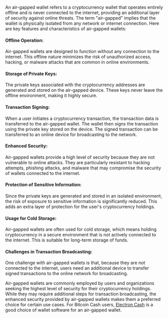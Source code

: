 An air-gapped wallet refers to a cryptocurrency wallet that operates entirely offline and is never connected to the internet, providing an additional layer of security against online threats. The term "air-gapped" implies that the wallet is physically isolated from any network or internet connection. Here are key features and characteristics of air-gapped wallets:

#### Offline Operation:

Air-gapped wallets are designed to function without any connection to the internet. This offline nature minimizes the risk of unauthorized access, hacking, or malware attacks that are common in online environments.

#### Storage of Private Keys:

The private keys associated with the cryptocurrency addresses are generated and stored on the air-gapped device. These keys never leave the offline environment, making it highly secure.

#### Transaction Signing:

When a user initiates a cryptocurrency transaction, the transaction data is transferred to the air-gapped wallet. The wallet then signs the transaction using the private key stored on the device. The signed transaction can be transferred to an online device for broadcasting to the network.

#### Enhanced Security:

Air-gapped wallets provide a high level of security because they are not vulnerable to online attacks. They are particularly resistant to hacking attempts, phishing attacks, and malware that may compromise the security of wallets connected to the internet.

#### Protection of Sensitive Information:

Since the private keys are generated and stored in an isolated environment, the risk of exposure to sensitive information is significantly reduced. This adds an extra layer of protection for the user's cryptocurrency holdings.

#### Usage for Cold Storage:

Air-gapped wallets are often used for cold storage, which means holding cryptocurrency in a secure environment that is not actively connected to the internet. This is suitable for long-term storage of funds.

#### Challenges in Transaction Broadcasting:

One challenge with air-gapped wallets is that, because they are not connected to the internet, users need an additional device to transfer signed transactions to the online network for broadcasting.

Air-gapped wallets are commonly employed by users and organizations seeking the highest level of security for their cryptocurrency holdings. While they may require additional steps for transaction broadcasting, the enhanced security provided by air-gapped wallets makes them a preferred choice for certain use cases. For Bitcoin Cash users, [Electron Cash](https://electroncash.org/) is a good choice of wallet software for an air-gapped wallet.